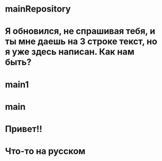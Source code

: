# mainRepository

# Я обновился, не спрашивая тебя, и ты мне даешь на 3 строке текст, но я уже здесь написан. Как нам быть?

# main1

# main

# Привет!!

# Что-то на русском
